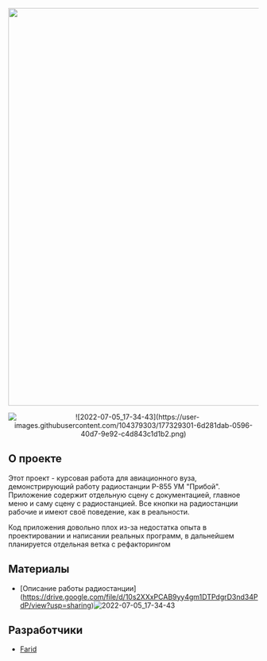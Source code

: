 <p align="center">
      <img src="Project Logo Url" width="800![radiostancija_r855_um](https://user-images.githubusercontent.com/104379303/177329540-75f59483-9a76-4aaa-b7a8-9c2df8231ea1.png)
">
</p>

<p align="center">
   <img src="" alt= ![2022-07-05_17-34-43](https://user-images.githubusercontent.com/104379303/177329301-6d281dab-0596-40d7-9e92-c4d843c1d1b2.png)
">
</p>

## О проекте
   Этот проект - курсовая работа для авиационного вуза, демонстрирующий работу радиостанции P-855 УМ  "Прибой".
Приложение содержит отдельную сцену с документацией, главное меню и саму сцену с радиостанцией. Все кнопки на радиостанции рабочие и имеют своё поведение, как в реальности.
 
  Код приложения довольно плох из-за недостатка опыта в проектировании и написании реальных программ, в дальнейшем планируется отдельная ветка с рефакторингом



## Материалы

- [Описание работы радиостанции] (https://drive.google.com/file/d/10s2XXxPCAB9yy4gm1DTPdgrD3nd34PdP/view?usp=sharing)![2022-07-05_17-34-43](https://user-images.githubusercontent.com/104379303/177328719-ffce942c-fce7-424f-9e0b-cb799f3b1a2f.png)



## Разработчики

- [Farid](https://github.com/Farid357)
